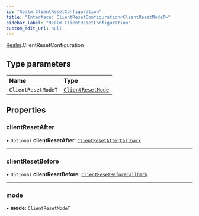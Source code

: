 ```yaml
---
id: "Realm.ClientResetConfiguration"
title: "Interface: ClientResetConfiguration<ClientResetModeT>"
sidebar_label: "Realm.ClientResetConfiguration"
custom_edit_url: null
---
```


[Realm](../namespaces/Realm).ClientResetConfiguration

## Type parameters

| Name | Type |
| :------ | :------ |
| `ClientResetModeT` | [`ClientResetMode`](../enums/Realm.ClientResetMode) |

## Properties

### clientResetAfter

• `Optional` **clientResetAfter**: [`ClientResetAfterCallback`](../namespaces/Realm#clientresetaftercallback)

___

### clientResetBefore

• `Optional` **clientResetBefore**: [`ClientResetBeforeCallback`](../namespaces/Realm#clientresetbeforecallback)

___

### mode

• **mode**: `ClientResetModeT`
